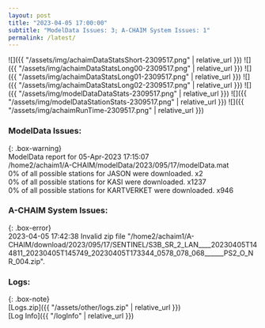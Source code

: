 ```yaml
---
layout: post
title: "2023-04-05 17:00:00"
subtitle: "ModelData Issues: 3; A-CHAIM System Issues: 1"
permalink: /latest/
---
```


![]({{ "/assets/img/achaimDataStatsShort-2309517.png" | relative_url }})
![]({{ "/assets/img/achaimDataStatsLong00-2309517.png" | relative_url }})
![]({{ "/assets/img/achaimDataStatsLong01-2309517.png" | relative_url }})
![]({{ "/assets/img/achaimDataStatsLong02-2309517.png" | relative_url }})
![]({{ "/assets/img/modelDataDataStats-2309517.png" | relative_url }})
![]({{ "/assets/img/modelDataStationStats-2309517.png" | relative_url }})
![]({{ "/assets/img/achaimRunTime-2309517.png" | relative_url }})


### ModelData Issues:  
  
{: .box-warning}  
 ModelData report for 05-Apr-2023 17:15:07   
 /home2/achaim1/A-CHAIM/modelData/2023/095/17/modelData.mat   
 0% of all possible stations for JASON were downloaded. x2   
 0% of all possible stations for KASI were downloaded. x1237   
 0% of all possible stations for KARTVERKET were downloaded. x946   
  
### A-CHAIM System Issues:  
  
{: .box-error}  
2023-04-05 17:42:38 Invalid zip file "/home2/achaim1/A-CHAIM/download/2023/095/17/SENTINEL/S3B_SR_2_LAN____20230405T144811_20230405T145749_20230405T173344_0578_078_068______PS2_O_NR_004.zip".  

### Logs:  
  
{: .box-note}  
[Logs.zip]({{ "/assets/other/logs.zip" | relative_url }})  
[Log Info]({{ "/logInfo" | relative_url }})  
